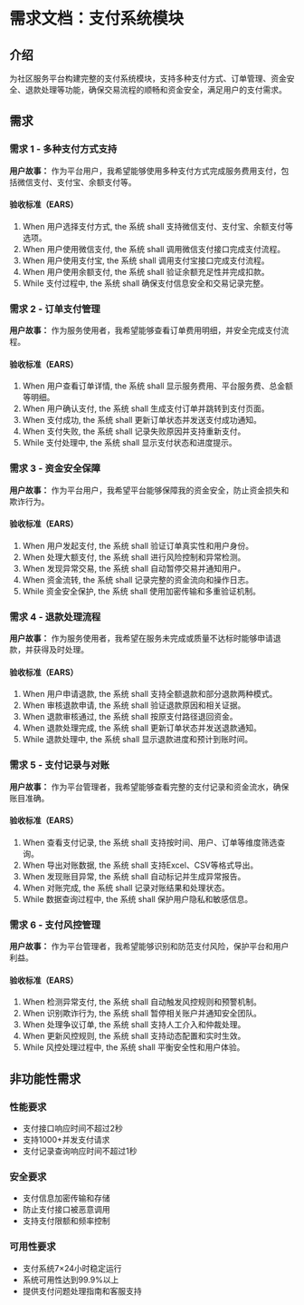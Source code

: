 # 需求文档：支付系统模块

## 介绍

为社区服务平台构建完整的支付系统模块，支持多种支付方式、订单管理、资金安全、退款处理等功能，确保交易流程的顺畅和资金安全，满足用户的支付需求。

## 需求

### 需求 1 - 多种支付方式支持

**用户故事：** 作为平台用户，我希望能够使用多种支付方式完成服务费用支付，包括微信支付、支付宝、余额支付等。

#### 验收标准（EARS）
1. When 用户选择支付方式, the 系统 shall 支持微信支付、支付宝、余额支付等选项。
2. When 用户使用微信支付, the 系统 shall 调用微信支付接口完成支付流程。
3. When 用户使用支付宝, the 系统 shall 调用支付宝接口完成支付流程。
4. When 用户使用余额支付, the 系统 shall 验证余额充足性并完成扣款。
5. While 支付过程中, the 系统 shall 确保支付信息安全和交易记录完整。

### 需求 2 - 订单支付管理

**用户故事：** 作为服务使用者，我希望能够查看订单费用明细，并安全完成支付流程。

#### 验收标准（EARS）
1. When 用户查看订单详情, the 系统 shall 显示服务费用、平台服务费、总金额等明细。
2. When 用户确认支付, the 系统 shall 生成支付订单并跳转到支付页面。
3. When 支付成功, the 系统 shall 更新订单状态并发送支付成功通知。
4. When 支付失败, the 系统 shall 记录失败原因并支持重新支付。
5. While 支付处理中, the 系统 shall 显示支付状态和进度提示。

### 需求 3 - 资金安全保障

**用户故事：** 作为平台用户，我希望平台能够保障我的资金安全，防止资金损失和欺诈行为。

#### 验收标准（EARS）
1. When 用户发起支付, the 系统 shall 验证订单真实性和用户身份。
2. When 处理大额支付, the 系统 shall 进行风险控制和异常检测。
3. When 发现异常交易, the 系统 shall 自动暂停交易并通知用户。
4. When 资金流转, the 系统 shall 记录完整的资金流向和操作日志。
5. While 资金安全保护, the 系统 shall 使用加密传输和多重验证机制。

### 需求 4 - 退款处理流程

**用户故事：** 作为服务使用者，我希望在服务未完成或质量不达标时能够申请退款，并获得及时处理。

#### 验收标准（EARS）
1. When 用户申请退款, the 系统 shall 支持全额退款和部分退款两种模式。
2. When 审核退款申请, the 系统 shall 验证退款原因和相关证据。
3. When 退款审核通过, the 系统 shall 按原支付路径退回资金。
4. When 退款处理完成, the 系统 shall 更新订单状态并发送退款通知。
5. While 退款处理中, the 系统 shall 显示退款进度和预计到账时间。

### 需求 5 - 支付记录与对账

**用户故事：** 作为平台管理者，我希望能够查看完整的支付记录和资金流水，确保账目准确。

#### 验收标准（EARS）
1. When 查看支付记录, the 系统 shall 支持按时间、用户、订单等维度筛选查询。
2. When 导出对账数据, the 系统 shall 支持Excel、CSV等格式导出。
3. When 发现账目异常, the 系统 shall 自动标记并生成异常报告。
4. When 对账完成, the 系统 shall 记录对账结果和处理状态。
5. While 数据查询过程中, the 系统 shall 保护用户隐私和敏感信息。

### 需求 6 - 支付风控管理

**用户故事：** 作为平台管理者，我希望能够识别和防范支付风险，保护平台和用户利益。

#### 验收标准（EARS）
1. When 检测异常支付, the 系统 shall 自动触发风控规则和预警机制。
2. When 识别欺诈行为, the 系统 shall 暂停相关账户并通知安全团队。
3. When 处理争议订单, the 系统 shall 支持人工介入和仲裁处理。
4. When 更新风控规则, the 系统 shall 支持动态配置和实时生效。
5. While 风控处理过程中, the 系统 shall 平衡安全性和用户体验。

## 非功能性需求

### 性能要求
- 支付接口响应时间不超过2秒
- 支持1000+并发支付请求
- 支付记录查询响应时间不超过1秒

### 安全要求
- 支付信息加密传输和存储
- 防止支付接口被恶意调用
- 支持支付限额和频率控制

### 可用性要求
- 支付系统7×24小时稳定运行
- 系统可用性达到99.9%以上
- 提供支付问题处理指南和客服支持 